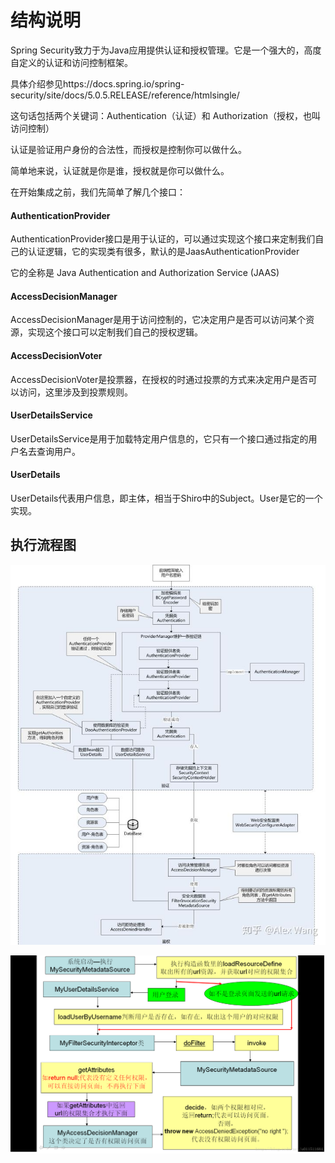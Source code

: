 # 结构说明

Spring Security致力于为Java应用提供认证和授权管理。它是一个强大的，高度自定义的认证和访问控制框架。

具体介绍参见https://docs.spring.io/spring-security/site/docs/5.0.5.RELEASE/reference/htmlsingle/

这句话包括两个关键词：Authentication（认证）和 Authorization（授权，也叫访问控制）

认证是验证用户身份的合法性，而授权是控制你可以做什么。

简单地来说，认证就是你是谁，授权就是你可以做什么。

在开始集成之前，我们先简单了解几个接口：

#### AuthenticationProvider

AuthenticationProvider接口是用于认证的，可以通过实现这个接口来定制我们自己的认证逻辑，它的实现类有很多，默认的是JaasAuthenticationProvider

它的全称是 Java Authentication and Authorization Service (JAAS)

#### AccessDecisionManager

AccessDecisionManager是用于访问控制的，它决定用户是否可以访问某个资源，实现这个接口可以定制我们自己的授权逻辑。

#### AccessDecisionVoter

AccessDecisionVoter是投票器，在授权的时通过投票的方式来决定用户是否可以访问，这里涉及到投票规则。

#### UserDetailsService

UserDetailsService是用于加载特定用户信息的，它只有一个接口通过指定的用户名去查询用户。

#### UserDetails

UserDetails代表用户信息，即主体，相当于Shiro中的Subject。User是它的一个实现。

## 执行流程图

![v2-8e30909cfbc8dfbdce6e8955c08f6753_hd](../../../images/v2-8e30909cfbc8dfbdce6e8955c08f6753_hd.jpg)

![20140616165930578](../../../images/20140616165930578.png)
